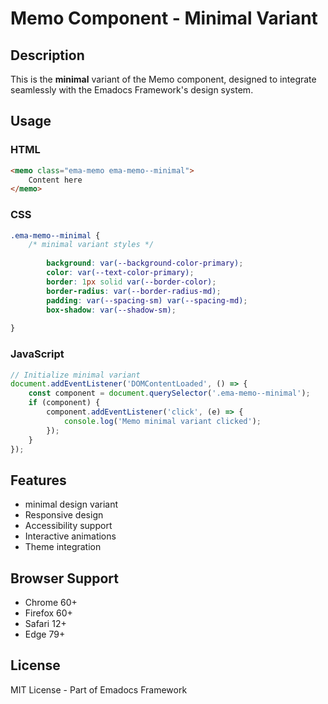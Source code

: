 # Memo Component - Minimal Variant

## Description
This is the **minimal** variant of the Memo component, designed to integrate seamlessly with the Emadocs Framework's design system.

## Usage

### HTML
```html
<memo class="ema-memo ema-memo--minimal">
    Content here
</memo>
```

### CSS
```css
.ema-memo--minimal {
    /* minimal variant styles */
    
        background: var(--background-color-primary);
        color: var(--text-color-primary);
        border: 1px solid var(--border-color);
        border-radius: var(--border-radius-md);
        padding: var(--spacing-sm) var(--spacing-md);
        box-shadow: var(--shadow-sm);
    
}
```

### JavaScript
```javascript
// Initialize minimal variant
document.addEventListener('DOMContentLoaded', () => {
    const component = document.querySelector('.ema-memo--minimal');
    if (component) {
        component.addEventListener('click', (e) => {
            console.log('Memo minimal variant clicked');
        });
    }
});
```

## Features
- minimal design variant
- Responsive design
- Accessibility support
- Interactive animations
- Theme integration

## Browser Support
- Chrome 60+
- Firefox 60+
- Safari 12+
- Edge 79+

## License
MIT License - Part of Emadocs Framework
